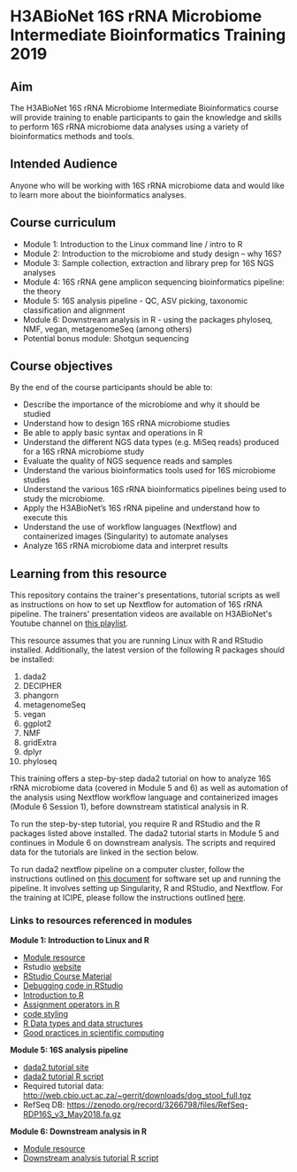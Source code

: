 # H3ABioNet 16S rRNA Microbiome Intermediate Bioinformatics Training 2019

## Aim
The H3ABioNet 16S rRNA Microbiome Intermediate Bioinformatics course will provide
training to enable participants to gain the knowledge and skills to perform 16S rRNA
microbiome data analyses using a variety of bioinformatics methods and tools.

## Intended Audience
Anyone who will be working with 16S rRNA microbiome data and would like to learn more
about the bioinformatics analyses.

## Course curriculum
* Module 1: Introduction to the Linux command line / intro to R
* Module 2: Introduction to the microbiome and study design – why 16S?
* Module 3: Sample collection, extraction and library prep for 16S NGS analyses
* Module 4: 16S rRNA gene amplicon sequencing bioinformatics pipeline: the theory
* Module 5: 16S analysis pipeline - QC, ASV picking, taxonomic classification and
alignment
* Module 6: Downstream analysis in R - using the packages phyloseq, NMF, vegan,
metagenomeSeq (among others)
* Potential bonus module: Shotgun sequencing    

## Course objectives
By the end of the course participants should be able to:

* Describe the importance of the microbiome and why it should be studied
* Understand how to design 16S rRNA microbiome studies
* Be able to apply basic syntax and operations in R
* Understand the different NGS data types (e.g. MiSeq reads) produced for a 16S rRNA
microbiome study
* Evaluate the quality of NGS sequence reads and samples
* Understand the various bioinformatics tools used for 16S microbiome studies
* Understand the various 16S rRNA bioinformatics pipelines being used to study the
microbiome.
* Apply the H3ABioNet’s 16S rRNA pipeline and understand how to execute this
* Understand the use of workflow languages (Nextflow) and containerized images
(Singularity) to automate analyses
* Analyze 16S rRNA microbiome data and interpret results

## Learning from this resource
This repository contains the trainer's presentations, tutorial scripts as well as instructions on how to set up Nextflow for automation of 16S rRNA pipeline. The trainers' presentation videos are available on H3ABioNet's Youtube channel on [this playlist](https://www.youtube.com/playlist?list=PLcQ0XMykNhCRG4539nSgLtUJkjVrTwOpg).

This resource assumes that you are running Linux with R and RStudio installed. Additionally, the latest version of the following R packages should be installed:

1. dada2
2. DECIPHER
3. phangorn
4. metagenomeSeq
5. vegan
6. ggplot2
7. NMF
8. gridExtra
9. dplyr
10. phyloseq


This training offers a step-by-step dada2 tutorial on how to analyze 16S rRNA microbiome data (covered in Module 5 and 6) as well as automation of the analysis using Nextflow workflow language and containerized images (Module 6 Session 1), before downstream statistical analysis in R.

To run the step-by-step tutorial, you require R and RStudio and the R packages listed above installed. The dada2 tutorial starts in Module 5 and continues in Module 6 on downstream analysis. The scripts and required data for the tutorials are linked in the section below.

To run dada2 nextflow pipeline on a computer cluster, follow the instructions outlined on [this document](https://github.com/mbbu/intbt_2019/blob/master/16S-int-bt-software-setup-and-testing-v1.pdf) for software set up and running the pipeline. It involves setting up Singularity, R and RStudio, and Nextflow. For the training at ICIPE, please follow the instructions outlined [here](https://github.com/mbbu/intbt_2019/blob/master/testing_nextflow_pipeline.md). 

### Links to resources referenced in modules

**Module 1: Introduction to Linux and R**

* [Module resource](https://kviljoen.github.io/H3ABioNet_R/)  
* Rstudio [website](https://rstudio.com/)  
* [RStudio Course Material](https://datacarpentry.org/R-ecology-lesson/00-before-we-start.html#knowing_your_way_around_rstudio)  
* [Debugging code in RStudio](https://resources.rstudio.com/wistia-rstudio-essentials-2/rstudioessentialsprogrammingpart2-2)  
* [Introduction to R](https://datacarpentry.org/R-ecology-lesson/01-intro-to-r.html)  
* [Assignment operators in R](https://renkun.me/2014/01/28/difference-between-assignment-operators-in-r/)  
* [code styling](https://style.tidyverse.org)  
* [R Data types and data structures](https://swcarpentry.github.io/r-novice-inflammation/13-supp-data-structures/)  
* [Good practices in scientific computing](https://journals.plos.org/ploscompbiol/article?id=10.1371/journal.pcbi.1005510)  

**Module 5: 16S analysis pipeline**

* [dada2 tutorial site](https://iallali.github.io/DADA2_pipeline/16SrRNA_DADA2_pipeline.html)  
* [dada2 tutorial R script](https://github.com/mbbu/intbt_2019/blob/master/Module_5_16S_analysis_pipeline/dada2_pipeline_tutorial.R)  
* Required tutorial data: http://web.cbio.uct.ac.za/~gerrit/downloads/dog_stool_full.tgz  
* RefSeq DB: https://zenodo.org/record/3266798/files/RefSeq-RDP16S_v3_May2018.fa.gz  

**Module 6: Downstream analysis in R**

* [Module resource](https://kviljoen.github.io/H3ABioNet_16S/)  
* [Downstream analysis tutorial R script](https://github.com/mbbu/intbt_2019/blob/master/Module_6_Nextflow_and_Downstream_analysis_in_R/Session_2_Importing_data_into_R/Dog_microbiome_tutorial_dada2.R)  


  
  








